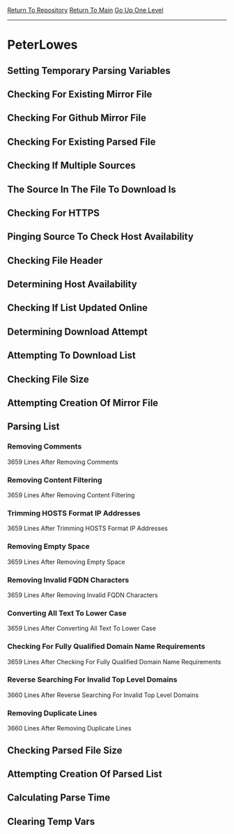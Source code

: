 [Return To Repository](https://github.com/deathbybandaid/piholeparser/)
[Return To Main](https://github.com/deathbybandaid/piholeparser/blob/master/RecentRunLogs/Mainlog.md)
[Go Up One Level](https://github.com/deathbybandaid/piholeparser/blob/master/RecentRunLogs/TopLevelScripts/30-Processing-External-Blacklists.md)
____________________________________
# PeterLowes
## Setting Temporary Parsing Variables
## Checking For Existing Mirror File
## Checking For Github Mirror File
## Checking For Existing Parsed File
## Checking If Multiple Sources
## The Source In The File To Download Is
## Checking For HTTPS
## Pinging Source To Check Host Availability
## Checking File Header
## Determining Host Availability
## Checking If List Updated Online
## Determining Download Attempt
## Attempting To Download List
## Checking File Size
## Attempting Creation Of Mirror File
## Parsing List
### Removing Comments
3659 Lines After Removing Comments
### Removing Content Filtering
3659 Lines After Removing Content Filtering
### Trimming HOSTS Format IP Addresses
3659 Lines After Trimming HOSTS Format IP Addresses
### Removing Empty Space
3659 Lines After Removing Empty Space
### Removing Invalid FQDN Characters
3659 Lines After Removing Invalid FQDN Characters
### Converting All Text To Lower Case
3659 Lines After Converting All Text To Lower Case
### Checking For Fully Qualified Domain Name Requirements
3659 Lines After Checking For Fully Qualified Domain Name Requirements
### Reverse Searching For Invalid Top Level Domains
3660 Lines After Reverse Searching For Invalid Top Level Domains
### Removing Duplicate Lines
3660 Lines After Removing Duplicate Lines
## Checking Parsed File Size
## Attempting Creation Of Parsed List
## Calculating Parse Time
## Clearing Temp Vars
